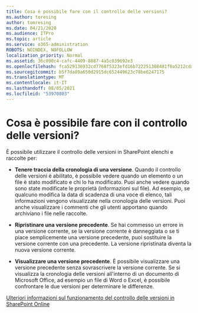 ```yaml
---
title: Cosa è possibile fare con il controllo delle versioni?
ms.author: toresing
author: tomresing
ms.date: 04/21/2020
ms.audience: ITPro
ms.topic: article
ms.service: o365-administration
ROBOTS: NOINDEX, NOFOLLOW
localization_priority: Normal
ms.assetid: 36c890c4-cafc-4409-8887-4a5c039692e3
ms.openlocfilehash: fca529136932cd7768f5323efd16b722251308481f0a5212cda5ac5e7dc591d1
ms.sourcegitcommit: b5f7da89a650d2915dc652449623c78be6247175
ms.translationtype: MT
ms.contentlocale: it-IT
ms.lasthandoff: 08/05/2021
ms.locfileid: "53970803"
---
```

# <a name="what-can-i-do-with-versioning"></a>Cosa è possibile fare con il controllo delle versioni?

È possibile utilizzare il controllo delle versioni in SharePoint elenchi e raccolte per:
  
- **Tenere traccia della cronologia di una versione**. Quando il controllo delle versioni è abilitato, è possibile vedere quando un elemento o un file è stato modificato e chi lo ha modificato. Puoi anche vedere quando sono state modificate le proprietà (informazioni sul file). Ad esempio, se qualcuno modifica la data di scadenza di una voce di elenco, tali informazioni vengono visualizzate nella cronologia delle versioni. Puoi anche visualizzare i commenti che gli utenti apportano quando archiviano i file nelle raccolte. 
    
- **Ripristinare una versione precedente**. Se hai commesso un errore in una versione corrente, se la versione corrente è danneggiata o se ti piace semplicemente una versione precedente, puoi sostituire la versione corrente con una precedente. La versione ripristinata diventa la nuova versione corrente. 
    
- **Visualizzare una versione precedente**. È possibile visualizzare una versione precedente senza sovrascrivere la versione corrente. Se si visualizza la cronologia delle versioni all'interno di un documento di Microsoft Office, ad esempio un file di Word o Excel, è possibile confrontare le due versioni per determinare le differenze. 
    
[Ulteriori informazioni sul funzionamento del controllo delle versioni in SharePoint Online](https://go.microsoft.com/fwlink/?linkid=875710)
  


